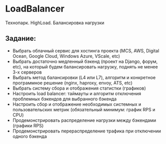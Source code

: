 # LoadBalancer
Технопарк. HighLoad. Балансировка нагрузки

## Задание:

* Выбрать облачный сервис для хостинга проекта (MCS, AWS, Digital Ocean, Google Cloud, Windows Azure, VScale, etc)
* Выбрать достаточно медленный бэкенд (проект на Django, форум, etc), на который будем балансировать нагрузку, поднять не менее 3-х серверов
* Выбрать метод балансировки (L4 или L7), алгоритм и конкретное программное решение (nginx, haproxy, envoy, ATS, etc)
* Выбрать систему сбора и отображения статистки (графиков)
* Настроить load balancer: таймауты и алгоритм отключения проблемных бэкендов для выбранного бэкенда
* Настроить сбор и отображение необходимых системных и пользовательских метрик (обязательный минимум: график RPS и CPU)
* Продемонстрировать распределение нагрузки между бэкендами (графики RPS)
* Продемонстрировать перераспределение трафика при отключении одного бэкенда
